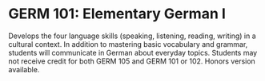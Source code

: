 # GERM 101: Elementary German I

Develops the four language skills (speaking, listening, reading, writing) in a cultural context. In addition to mastering basic vocabulary and grammar, students will communicate in German about everyday topics. Students may not receive credit for both GERM 105 and GERM 101 or 102. Honors version available.